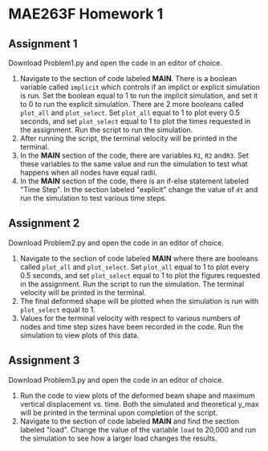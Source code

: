 # MAE263F Homework 1

## Assignment 1
Download Problem1.py and open the code in an editor of choice.

1. Navigate to the section of code labeled **MAIN**. There is a boolean variable called `implicit` which controls if an implict or explicit simulation is run. Set the boolean equal to 1 to run the implicit simulation, and set it to 0 to run the explicit simulation. There are 2 more booleans called `plot_all` and `plot_select`. Set `plot_all` equal to 1 to plot every 0.5 seconds, and set `plot_select` equal to 1 to plot the times requested in the assignment. Run the script to run the simulation.
2. After running the script, the terminal velocity will be printed in the terminal.
3. In the **MAIN** section of the code, there are variables `R1`, `R2` and`R3`. Set these variables to the same value and run the simulation to test what happens when all nodes have equal radii.
4. In the **MAIN** section of the code, there is an if-else statement labeled "Time Step". In the section labeled "explicit" change the value of `dt` and run the simulation to test various time steps.

## Assignment 2
Download Problem2.py and open the code in an editor of choice.

1. Navigate to the section of code labeled **MAIN** where there are booleans called `plot_all` and `plot_select`. Set `plot_all` equal to 1 to plot every 0.5 seconds, and set `plot_select` equal to 1 to plot the figures requested in the assignment. Run the script to run the simulation. The terminal velocity will be printed in the terminal.
2. The final deformed shape will be plotted when the simulation is run with `plot_select` equal to 1.
3. Values for the terminal velocity with respect to various numbers of nodes and time step sizes have been recorded in the code. Run the simulation to view plots of this data.

## Assignment 3
Download Problem3.py and open the code in an editor of choice.

1. Run the code to view plots of the deformed beam shape and maximum vertical displacement vs. time. Both the simulated and theoretical y_max will be printed in the terminal upon completion of the script.
2. Navigate to the section of code labeled **MAIN** and find the section labeled "load". Change the value of the variable `load` to 20,000 and run the simulation to see how a larger load changes the results.